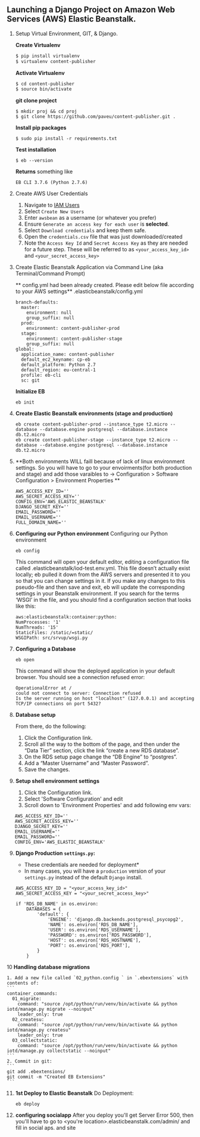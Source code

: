 
## Launching a Django Project on Amazon Web Services (AWS) Elastic Beanstalk.

1. Setup Virtual Environment, GIT, & Django.

	**Create Virtualenv**
	```sh
	$ pip install virtualenv
	$ virtualenv content-publisher
	```
	
	**Activate Virtualenv** 
	```sh
	$ cd content-publisher
	$ source bin/activate
	```

	**git clone project**
	```
	$ mkdir proj && cd proj
	$ git clone https://github.com/paveu/content-publisher.git .
	```
	
	**Install pip packages**
	```
	$ sudo pip install -r requirements.txt
	```
		
	**Test installation**
	
	```
	$ eb --version
	```
	
	**Returns** something like 
	```
	EB CLI 3.7.6 (Python 2.7.6)
	```

2. Create AWS User Credentials
	1. Navigate to [IAM Users](https://console.aws.amazon.com/iam/home?#users)
	2. Select `Create New Users`
	3. Enter `awsbean` as a username (or whatever you prefer)
	4. Ensure `Generate an access key for each user` is **selected**.
	5. Select `Download credentials` and keep them safe. 
	6. Open the `credentials.csv` file that was just downloaded/created 
	7. Note the `Access Key Id` and `Secret Access Key` as they are needed for a future step. These will be referred to as `<your_access_key_id>` and `<your_secret_access_key>`

3. Create Elastic Beanstalk Application via Command Line (aka Terminal/Command Prompt)

	** config.yml had been already created. Please edit below file according to your AWS settings**
	.elasticbeanstalk/config.yml

	```
	branch-defaults:
	  master:
	    environment: null
	    group_suffix: null
	  prod:
	    environment: content-publisher-prod
	  stage:
	    environment: content-publisher-stage
	    group_suffix: null
	global:
	  application_name: content-publisher
	  default_ec2_keyname: cp-eb
	  default_platform: Python 2.7
	  default_region: eu-central-1
	  profile: eb-cli
	  sc: git
	```

	**Initialize EB**

	```
	eb init 
	```

4.	**Create Elastic Beanstalk environments (stage and production)** 
	```
	eb create content-publisher-prod --instance_type t2.micro --database --database.engine postgresql --database.instance db.t2.micro 
	eb create content-publisher-stage --instance_type t2.micro --database --database.engine postgresql --database.instance db.t2.micro
	```

5. 	**Both environments WILL faill because of lack of linux environment settings. So you will have to go to your envoirments(for both production and stage) and add those varaibles to -> Configuration > Software Configuration > Environment Properties **
	```
	AWS_ACCESS_KEY_ID=''
	AWS_SECRET_ACCESS_KEY=''
	CONFIG_ENV='AWS_ELASTIC_BEANSTALK'
	DJANGO_SECRET_KEY=''
	EMAIL_PASSWORD=''
	EMAIL_USERNAME=''
	FULL_DOMAIN_NAME=''
	```


5.	**Configuring our Python environment** 
	Configuring our Python environment
	```
	eb config
	```
	This command will open your default editor, editing a configuration file called .elasticbeanstalk/iod-test.env.yml. This file doesn’t actually exist locally; eb pulled it down from the AWS servers and presented it to you so that you can change settings in it. If you make any changes to this pseudo-file and then save and exit, eb will update the corresponding settings in your Beanstalk environment.
	If you search for the terms ‘WSGI’ in the file, and you should find a configuration section that looks like this:
	```
	aws:elasticbeanstalk:container:python:
	NumProcesses: '1'
	NumThreads: '15'
	StaticFiles: /static/=static/
	WSGIPath: src/srvup/wsgi.py
	```
	
6.	**Configuring a Database** 
	```
	eb open
	```
	This command will show the deployed application in your default browser. You should see a connection refused error:
	```	
	OperationalError at /
	could not connect to server: Connection refused
    Is the server running on host "localhost" (127.0.0.1) and accepting
    TCP/IP connections on port 5432?
	```
	
7.	**Database setup** 

	From there, do the following:

    1. Click the Configuration link.
    2. Scroll all the way to the bottom of the page, and then under the “Data Tier” section, click the link “create a new RDS database”.
    3. On the RDS setup page change the “DB Engine” to “postgres”.
    4. Add a “Master Username” and “Master Password”.
    5. Save the changes.

8.	**Setup shell environment settings** 
    1. Click the Configuration link.
    2. Select 'Software Configuration' and edit
    3. Scroll down to 'Environment Properties' and add following env vars:
 ```
	AWS_ACCESS_KEY_ID=''
	AWS_SECRET_ACCESS_KEY=''
	DJANGO_SECRET_KEY=''
	EMAIL_USERNAME=''
	EMAIL_PASSWORD=''
	CONFIG_ENV='AWS_ELASTIC_BEANSTALK'
```

9. **Django Production `settings.py`:**
	* These credentials are needed for deployment* 
	* In many cases, you will have a `production` version of your `settings.py` instead of the default `Django` install.


	```
	AWS_ACCESS_KEY_ID = "<your_access_key_id>"
	AWS_SECRET_ACCESS_KEY = "<your_secret_access_key>"
	```

	```
	if 'RDS_DB_NAME' in os.environ:
        DATABASES = {
            'default': {
                'ENGINE': 'django.db.backends.postgresql_psycopg2',
                'NAME': os.environ['RDS_DB_NAME'],
                'USER': os.environ['RDS_USERNAME'],
                'PASSWORD': os.environ['RDS_PASSWORD'],
                'HOST': os.environ['RDS_HOSTNAME'],
                'PORT': os.environ['RDS_PORT'],
            }
        }
	```

10 **Handling database migrations**

	1. Add a new file called `02_python.config ` in `.ebextensions` with contents of:
	```
	container_commands:
	  01_migrate:
	    command: "source /opt/python/run/venv/bin/activate && python iotd/manage.py migrate --noinput"
	    leader_only: true
	  02_createsu:
	    command: "source /opt/python/run/venv/bin/activate && python iotd/manage.py createsu"
	    leader_only: true
	  03_collectstatic:
	    command: "source /opt/python/run/venv/bin/activate && python iotd/manage.py collectstatic --noinput"
	```
	2. Commit in git:
	```
	git add .ebextensions/
	git commit -m "Created EB Extensions"
	```

11. **1st Deploy to Elastic Beanstalk**
	Do Deployment:
	```
	eb deploy
	```
11. **configuring socialapp**
	After you deploy you'll get Server Error 500, then you'll have to go to <you're location>.elasticbeanstalk.com/admin/ and fill in social aps. and site

